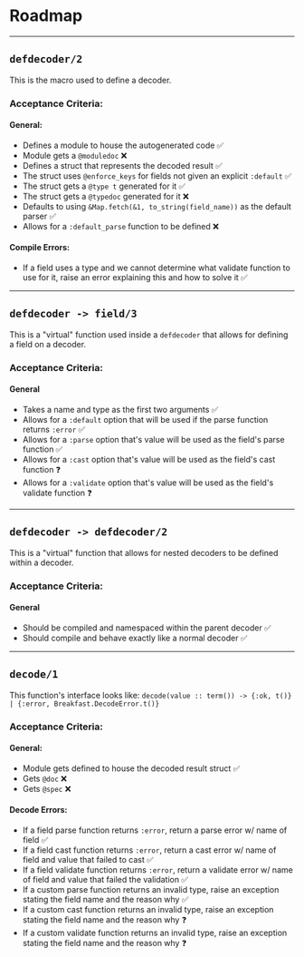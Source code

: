 # Roadmap

---

## `defdecoder/2`

This is the macro used to define a decoder.

### Acceptance Criteria:

#### General:
- Defines a module to house the autogenerated code ✅
- Module gets a `@moduledoc` ❌
- Defines a struct that represents the decoded result ✅
- The struct uses `@enforce_keys` for fields not given an explicit `:default` ✅
- The struct gets a `@type t` generated for it ✅
- The struct gets a `@typedoc` generated for it ❌
- Defaults to using `&Map.fetch(&1, to_string(field_name))` as the default parser ✅
- Allows for a `:default_parse` function to be defined ❌

#### Compile Errors:
- If a field uses a type and we cannot determine what validate function to use for it, raise an error explaining this and how to solve it ✅

---

## `defdecoder -> field/3`

This is a "virtual" function used inside a `defdecoder` that allows for defining a field on a decoder.

### Acceptance Criteria:

#### General
- Takes a name and type as the first two arguments ✅
- Allows for a `:default` option that will be used if the parse function returns `:error` ✅
- Allows for a `:parse` option that's value will be used as the field's parse function ✅
- Allows for a `:cast` option that's value will be used as the field's cast function ❓
- Allows for a `:validate` option that's value will be used as the field's validate function ❓
---

## `defdecoder -> defdecoder/2`

This is a "virtual" function that allows for nested decoders to be defined within a decoder.

### Acceptance Criteria:

#### General
- Should be compiled and namespaced within the parent decoder ✅
- Should compile and behave exactly like a normal decoder ✅

---

## `decode/1`

This function's interface looks like: `decode(value :: term()) -> {:ok, t()} | {:error, Breakfast.DecodeError.t()}`

### Acceptance Criteria:

#### General:
- Module gets defined to house the decoded result struct ✅
- Gets `@doc` ❌
- Gets `@spec` ❌

#### Decode Errors:
- If a field parse function returns `:error`, return a parse error w/ name of field ✅
- If a field cast function returns `:error`, return a cast error w/ name of field and value that failed to cast ✅
- If a field validate function returns `:error`, return a validate error w/ name of field and value that failed the validation ✅
- If a custom parse function returns an invalid type, raise an exception stating the field name and the reason why ✅
- If a custom cast function returns an invalid type, raise an exception stating the field name and the reason why ❓
- If a custom validate function returns an invalid type, raise an exception stating the field name and the reason why ❓
